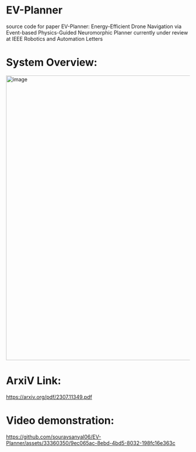 # EV-Planner
source code for paper EV-Planner: Energy-Efficient Drone Navigation via Event-based Physics-Guided Neuromorphic Planner currently under review at IEEE Robotics and Automation Letters

# System Overview:

<img width="779" alt="image" src="https://github.com/souravsanyal06/EV-Planner/assets/33360350/f79f7ea3-2f49-4d6d-8390-6abae3382b7a">



# ArxiV Link:  
https://arxiv.org/pdf/2307.11349.pdf

# Video demonstration:


https://github.com/souravsanyal06/EV-Planner/assets/33360350/9ec065ac-8ebd-4bd5-8032-198fc16e363c





